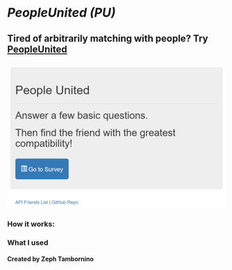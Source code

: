 # *PeopleUnited (PU)* #
Tired of arbitrarily matching with people? Try [PeopleUnited](https://peopleunited.herokuapp.com/) 
-----------------------------------------------------
![Image of Yaktocat](images/Homepage.PNG)
-----------------------------------------------------
### How it works: ###

### What I used ###

#### Created by Zeph Tambornino ####

